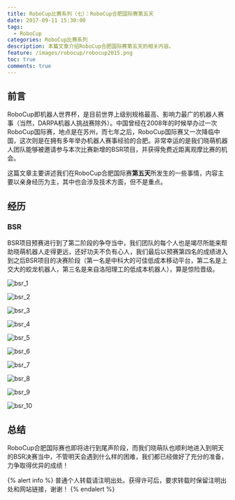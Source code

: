 ```yaml
---
title: RoboCup比赛系列（七）：RoboCup合肥国际赛第五天
date: 2017-09-11 15:30:00
tags:
  - RoboCup
categories: RoboCup比赛系列
description: 本篇文章介绍RoboCup合肥国际赛第五天的相关内容。
feature: /images/robocup/robocup2015.png
toc: true
comments: true
---
```


## 前言

RoboCup即机器人世界杯，是目前世界上级别规格最高、影响力最广的机器人赛事（当然，DARPA机器人挑战赛除外）。中国曾经在2008年的时候举办过一次RoboCup国际赛，地点是在苏州，而七年之后，RoboCup国际赛又一次降临中国，这次则是在拥有多年举办机器人赛事经验的合肥。非常幸运的是我们晓萌机器人团队能够被邀请参与本次比赛新增的BSR项目，并获得免费近距离观摩比赛的机会。

这篇文章主要讲述我们在RoboCup合肥国际赛**第五天**所发生的一些事情，内容主要以亲身经历为主，其中也会涉及技术方面，但不是重点。

<!--more-->

## 经历

### BSR

BSR项目预赛进行到了第二阶段的争夺当中，我们团队的每个人也是竭尽所能来帮助晓萌机器人走得更远，还好功夫不负有心人，我们最后以预赛第四名的成绩进入到之后BSR项目的决赛阶段（第一名是中科大的可佳低成本移动平台，第二名是上交大的蛟龙机器人，第三名是来自洛阳理工的低成本机器人），算是惊险晋级。

![bsr_1](http://myyerrol.io/images/hefei/day_5/bsr/bsr_1.jpg)

![bsr_2](http://myyerrol.io/images/hefei/day_5/bsr/bsr_2.jpg)

![bsr_3](http://myyerrol.io/images/hefei/day_5/bsr/bsr_3.jpg)

![bsr_4](http://myyerrol.io/images/hefei/day_5/bsr/bsr_4.jpg)

![bsr_5](http://myyerrol.io/images/hefei/day_5/bsr/bsr_5.jpg)

![bsr_6](http://myyerrol.io/images/hefei/day_5/bsr/bsr_6.jpg)

![bsr_7](http://myyerrol.io/images/hefei/day_5/bsr/bsr_7.jpg)

![bsr_8](http://myyerrol.io/images/hefei/day_5/bsr/bsr_8.jpg)

![bsr_9](http://myyerrol.io/images/hefei/day_5/bsr/bsr_9.jpg)

![bsr_10](http://myyerrol.io/images/hefei/day_5/bsr/bsr_10.jpg)

## 总结

RoboCup合肥国际赛也即将进行到尾声阶段，而我们晓萌队也顺利地进入到明天的BSR决赛当中，不管明天会遇到什么样的困难，我们都已经做好了充分的准备，力争取得优异的成绩！

{% alert info %}
普通个人转载请注明出处。获得许可后，要求转载时保留注明出处和网站链接，谢谢！
{% endalert %}
